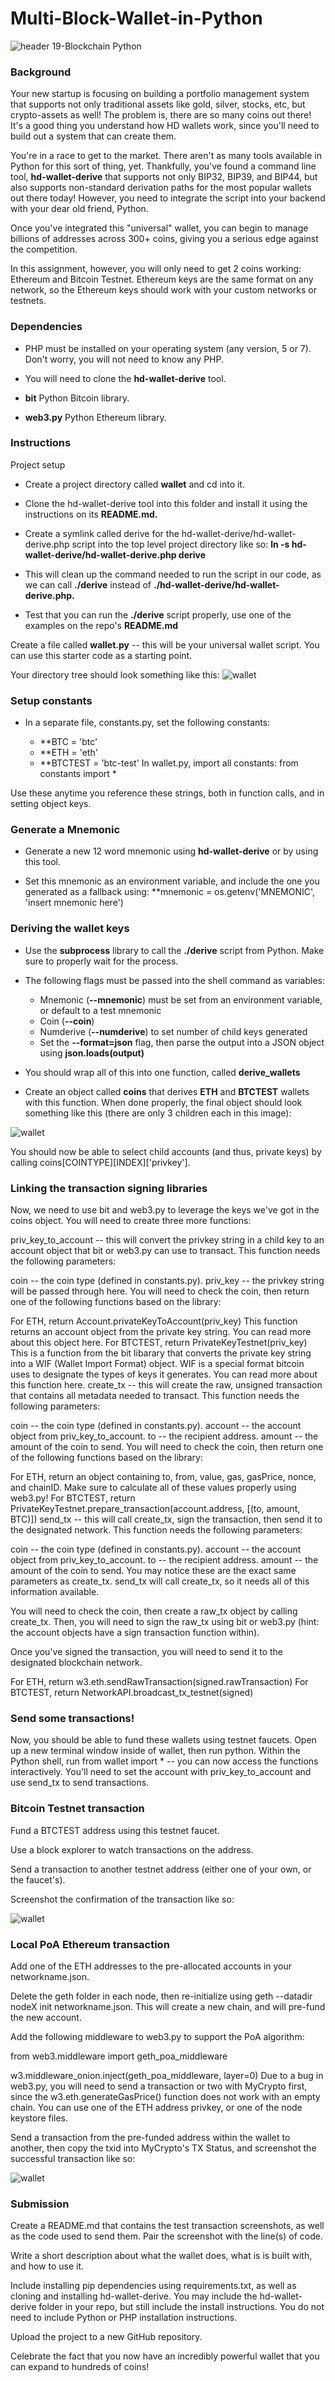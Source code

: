 # Multi-Block-Wallet-in-Python
![header](https://github.com/rtorres2020/Multi-Block-Wallet-in-Python/blob/main/Images/newtons-coin-cradle.jpg)
19-Blockchain Python

### Background
Your new startup is focusing on building a portfolio management system that supports not only traditional assets like gold, silver, stocks, etc, but crypto-assets as well! The problem is, there are so many coins out there! It's a good thing you understand how HD wallets work, since you'll need to build out a system that can create them.

You're in a race to get to the market. There aren't as many tools available in Python for this sort of thing, yet. Thankfully, you've found a command line tool, **hd-wallet-derive** that supports not only BIP32, BIP39, and BIP44, but also supports non-standard derivation paths for the most popular wallets out there today! However, you need to integrate the script into your backend with your dear old friend, Python.

Once you've integrated this "universal" wallet, you can begin to manage billions of addresses across 300+ coins, giving you a serious edge against the competition.

In this assignment, however, you will only need to get 2 coins working: Ethereum and Bitcoin Testnet. Ethereum keys are the same format on any network, so the Ethereum keys should work with your custom networks or testnets.

### Dependencies
 * PHP must be installed on your operating system (any version, 5 or 7). Don't worry, you will not need to know any PHP.

 * You will need to clone the **hd-wallet-derive** tool.

 * **bit** Python Bitcoin library.

 * **web3.py** Python Ethereum library.

### Instructions
Project setup

 * Create a project directory called **wallet** and cd into it.

 * Clone the hd-wallet-derive tool into this folder and install it using the instructions on its **README.md.**

 * Create a symlink called derive for the hd-wallet-derive/hd-wallet-derive.php script into the top level project directory like 
   so: **ln -s hd-wallet-derive/hd-wallet-derive.php derive**

 * This will clean up the command needed to run the script in our code, as we can call **./derive** instead of **./hd-wallet-derive/hd-wallet-derive.php.**

 * Test that you can run the **./derive** script properly, use one of the examples on the repo's **README.md**

Create a file called **wallet.py** -- this will be your universal wallet script. You can use this starter code as a starting point.

Your directory tree should look something like this:
![wallet](link)

### Setup constants
 * In a separate file, constants.py, set the following constants:

    * **BTC = 'btc'
    * **ETH = 'eth'
    * **BTCTEST = 'btc-test'
In wallet.py, import all constants: from constants import *

Use these anytime you reference these strings, both in function calls, and in setting object keys.

### Generate a Mnemonic
 * Generate a new 12 word mnemonic using **hd-wallet-derive** or by using this tool.

 * Set this mnemonic as an environment variable, and include the one you generated as a fallback using: **mnemonic = os.getenv('MNEMONIC', 'insert mnemonic here')

### Deriving the wallet keys
 * Use the **subprocess** library to call the **./derive** script from Python. Make sure to properly wait for the process.

 * The following flags must be passed into the shell command as variables:

    * Mnemonic (**--mnemonic**) must be set from an environment variable, or default to a test mnemonic
    * Coin (**--coin**)
    * Numderive (**--numderive**) to set number of child keys generated
    * Set the **--format=json**  flag, then parse the output into a JSON object using **json.loads(output)**

 *  You should wrap all of this into one function, called **derive_wallets**

  * Create an object called **coins** that derives **ETH** and **BTCTEST** wallets with this function. When done properly, the final object should look something like this (there are only 3 children each in this image):
  
  ![wallet](link)
  
  
  You should now be able to select child accounts (and thus, private keys) by calling coins[COINTYPE][INDEX]['privkey'].

### Linking the transaction signing libraries

Now, we need to use bit and web3.py to leverage the keys we've got in the coins object. You will need to create three more functions:

priv_key_to_account -- this will convert the privkey string in a child key to an account object that bit or web3.py can use to transact. This function needs the following parameters:

coin -- the coin type (defined in constants.py).
priv_key -- the privkey string will be passed through here.
You will need to check the coin, then return one of the following functions based on the library:

For ETH, return Account.privateKeyToAccount(priv_key)
This function returns an account object from the private key string. You can read more about this object here.
For BTCTEST, return PrivateKeyTestnet(priv_key)
This is a function from the bit libarary that converts the private key string into a WIF (Wallet Import Format) object. WIF is a special format bitcoin uses to designate the types of keys it generates.
You can read more about this function here.
create_tx -- this will create the raw, unsigned transaction that contains all metadata needed to transact. This function needs the following parameters:

coin -- the coin type (defined in constants.py).
account -- the account object from priv_key_to_account.
to -- the recipient address.
amount -- the amount of the coin to send.
You will need to check the coin, then return one of the following functions based on the library:

For ETH, return an object containing to, from, value, gas, gasPrice, nonce, and chainID. Make sure to calculate all of these values properly using web3.py!
For BTCTEST, return PrivateKeyTestnet.prepare_transaction(account.address, [(to, amount, BTC)])
send_tx -- this will call create_tx, sign the transaction, then send it to the designated network. This function needs the following parameters:

coin -- the coin type (defined in constants.py).
account -- the account object from priv_key_to_account.
to -- the recipient address.
amount -- the amount of the coin to send.
You may notice these are the exact same parameters as create_tx. send_tx will call create_tx, so it needs all of this information available.

You will need to check the coin, then create a raw_tx object by calling create_tx. Then, you will need to sign the raw_tx using bit or web3.py (hint: the account objects have a sign transaction function within).

Once you've signed the transaction, you will need to send it to the designated blockchain network.

For ETH, return w3.eth.sendRawTransaction(signed.rawTransaction)
For BTCTEST, return NetworkAPI.broadcast_tx_testnet(signed)

### Send some transactions!

Now, you should be able to fund these wallets using testnet faucets. Open up a new terminal window inside of wallet, then run python. Within the Python shell, run from wallet import * -- you can now access the functions interactively. You'll need to set the account with priv_key_to_account and use send_tx to send transactions.

### Bitcoin Testnet transaction
Fund a BTCTEST address using this testnet faucet.

Use a block explorer to watch transactions on the address.

Send a transaction to another testnet address (either one of your own, or the faucet's).

Screenshot the confirmation of the transaction like so:

 ![wallet](link)
 
### Local PoA Ethereum transaction
Add one of the ETH addresses to the pre-allocated accounts in your networkname.json.

Delete the geth folder in each node, then re-initialize using geth --datadir nodeX init networkname.json. This will create a new chain, and will pre-fund the new account.

Add the following middleware to web3.py to support the PoA algorithm:

from web3.middleware import geth_poa_middleware

w3.middleware_onion.inject(geth_poa_middleware, layer=0)
Due to a bug in web3.py, you will need to send a transaction or two with MyCrypto first, since the w3.eth.generateGasPrice() function does not work with an empty chain. You can use one of the ETH address privkey, or one of the node keystore files.

Send a transaction from the pre-funded address within the wallet to another, then copy the txid into MyCrypto's TX Status, and screenshot the successful transaction like so:

![wallet](link)

### Submission
Create a README.md that contains the test transaction screenshots, as well as the code used to send them. Pair the screenshot with the line(s) of code.

Write a short description about what the wallet does, what is is built with, and how to use it.

Include installing pip dependencies using requirements.txt, as well as cloning and installing hd-wallet-derive. You may include the hd-wallet-derive folder in your repo, but still include the install instructions. You do not need to include Python or PHP installation instructions.

Upload the project to a new GitHub repository.

Celebrate the fact that you now have an incredibly powerful wallet that you can expand to hundreds of coins!
  

